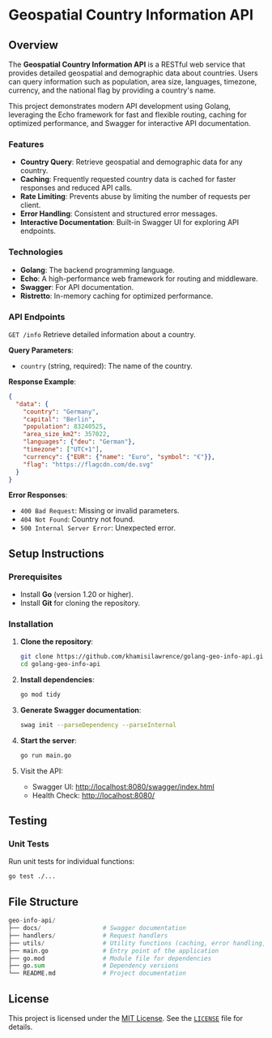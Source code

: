 # Geospatial Country Information API

## Overview

The **Geospatial Country Information API** is a RESTful web service that provides detailed geospatial and demographic data about countries. Users can query information such as population, area size, languages, timezone, currency, and the national flag by providing a country's name.

This project demonstrates modern API development using Golang, leveraging the Echo framework for fast and flexible routing, caching for optimized performance, and Swagger for interactive API documentation.

### Features

- **Country Query**: Retrieve geospatial and demographic data for any country.
- **Caching**: Frequently requested country data is cached for faster responses and reduced API calls.
- **Rate Limiting**: Prevents abuse by limiting the number of requests per client.
- **Error Handling**: Consistent and structured error messages.
- **Interactive Documentation**: Built-in Swagger UI for exploring API endpoints.

### Technologies

- **Golang**: The backend programming language.
- **Echo**: A high-performance web framework for routing and middleware.
- **Swagger**: For API documentation.
- **Ristretto**: In-memory caching for optimized performance.

### API Endpoints

`GET /info`
Retrieve detailed information about a country.

**Query Parameters**:

- `country` (string, required): The name of the country.

**Response Example**:

```json
{
  "data": {
    "country": "Germany",
    "capital": "Berlin",
    "population": 83240525,
    "area_size_km2": 357022,
    "languages": {"deu": "German"},
    "timezone": ["UTC+1"],
    "currency": {"EUR": {"name": "Euro", "symbol": "€"}},
    "flag": "https://flagcdn.com/de.svg"
  }
}
```

**Error Responses**:

- `400 Bad Request`: Missing or invalid parameters.
- `404 Not Found`: Country not found.
- `500 Internal Server Error`: Unexpected error.

## Setup Instructions

### Prerequisites

- Install **Go** (version 1.20 or higher).
- Install **Git** for cloning the repository.

### Installation

1. **Clone the repository**:

    ```bash
    git clone https://github.com/khamisilawrence/golang-geo-info-api.git
    cd golang-geo-info-api
    ```

2. **Install dependencies**:

    ```bash
    go mod tidy
    ```

3. **Generate Swagger documentation**:

    ```bash
    swag init --parseDependency --parseInternal
    ```

4. **Start the server**:

    ```bash
    go run main.go
    ```

5. Visit the API:

    - Swagger UI: <http://localhost:8080/swagger/index.html>
    - Health Check: <http://localhost:8080/>

## Testing

### Unit Tests

Run unit tests for individual functions:

```bash
go test ./...
```

## File Structure

```python
geo-info-api/
├── docs/                 # Swagger documentation
├── handlers/             # Request handlers
├── utils/                # Utility functions (caching, error handling, API clients)
├── main.go               # Entry point of the application
├── go.mod                # Module file for dependencies
├── go.sum                # Dependency versions
└── README.md             # Project documentation
```

## License

This project is licensed under the [MIT License](https://opensource.org/license/mit). See the [`LICENSE`](LICENSE) file for details.
